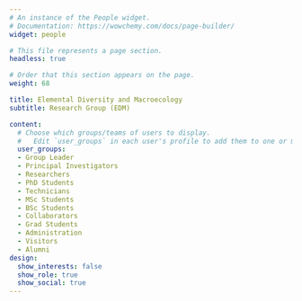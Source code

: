 ```yaml
---
# An instance of the People widget.
# Documentation: https://wowchemy.com/docs/page-builder/
widget: people

# This file represents a page section.
headless: true

# Order that this section appears on the page.
weight: 68

title: Elemental Diversity and Macroecology 
subtitle: Research Group (EDM)

content:
  # Choose which groups/teams of users to display.
  #   Edit `user_groups` in each user's profile to add them to one or more of these groups.
  user_groups:
  - Group Leader
  - Principal Investigators
  - Researchers
  - PhD Students
  - Technicians
  - MSc Students
  - BSc Students
  - Collaborators
  - Grad Students
  - Administration
  - Visitors
  - Alumni
design:
  show_interests: false
  show_role: true
  show_social: true
---
```

